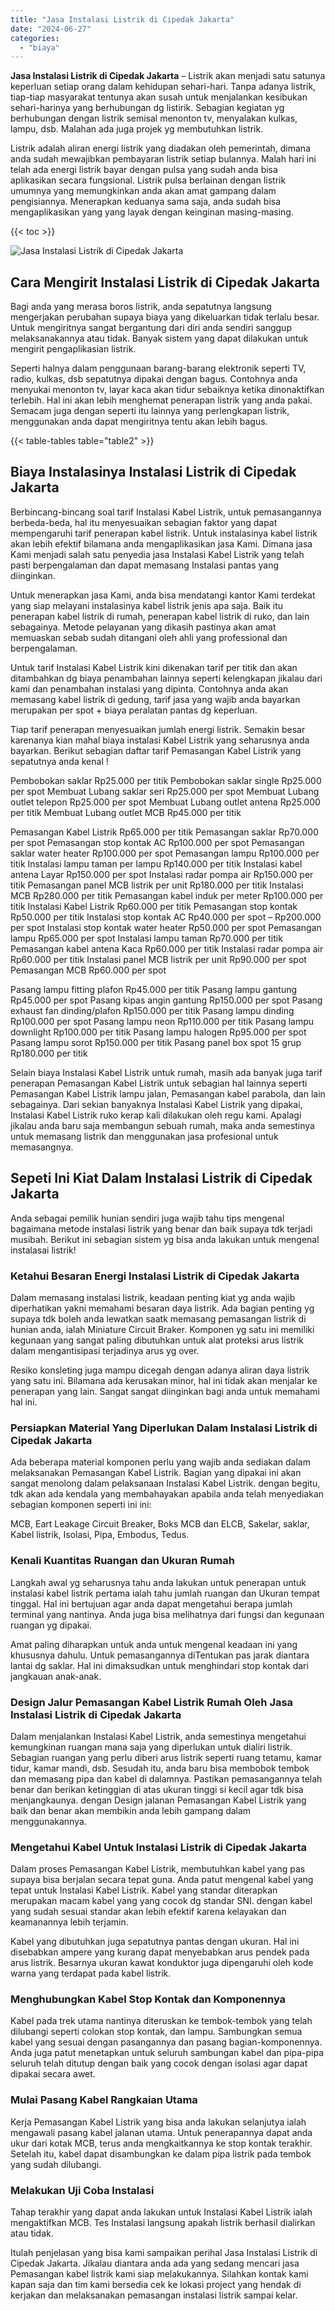 ```yaml
---
title: "Jasa Instalasi Listrik di Cipedak Jakarta"
date: "2024-06-27"
categories: 
  - "biaya"
---
```


**Jasa Instalasi Listrik di Cipedak Jakarta** – Listrik akan menjadi satu satunya keperluan setiap orang dalam kehidupan sehari-hari. Tanpa adanya listrik, tiap-tiap masyarakat tentunya akan susah untuk menjalankan kesibukan sehari-harinya yang berhubungan dg listirik. Sebagian kegiatan yg berhubungan dengan listrik semisal menonton tv, menyalakan kulkas, lampu, dsb. Malahan ada juga projek yg membutuhkan listrik.

Listrik adalah aliran energi listrik yang diadakan oleh pemerintah, dimana anda sudah mewajibkan pembayaran listrik setiap bulannya. Malah hari ini telah ada energi listrik bayar dengan pulsa yang sudah anda bisa aplikasikan secara fungsional. Listrik pulsa berlainan dengan listrik umumnya yang memungkinkan anda akan amat gampang dalam pengisiannya. Menerapkan keduanya sama saja, anda sudah bisa mengaplikasikan yang yang layak dengan keinginan masing-masing.

{{< toc >}}

![Jasa Instalasi Listrik di Cipedak Jakarta](/images/instalasi-listrik-murah02.png)

## Cara Mengirit Instalasi Listrik di Cipedak Jakarta

Bagi anda yang merasa boros listrik, anda sepatutnya langsung mengerjakan perubahan supaya biaya yang dikeluarkan tidak terlalu besar. Untuk mengiritnya sangat bergantung dari diri anda sendiri sanggup melaksanakannya atau tidak. Banyak sistem yang dapat dilakukan untuk mengirit pengaplikasian listrik.

Seperti halnya dalam penggunaan barang-barang elektronik seperti TV, radio, kulkas, dsb sepatutnya dipakai dengan bagus. Contohnya anda menyukai menonton tv, layar kaca akan tidur sebaiknya ketika dinonaktifkan terlebih. Hal ini akan lebih menghemat penerapan listrik yang anda pakai. Semacam juga dengan seperti itu lainnya yang perlengkapan listrik, menggunakan anda dapat mengiritnya tentu akan lebih bagus.

{{< table-tables table="table2" >}}

## Biaya Instalasinya Instalasi Listrik di Cipedak Jakarta

Berbincang-bincang soal tarif Instalasi Kabel Listrik, untuk pemasangannya berbeda-beda, hal itu menyesuaikan sebagian faktor yang dapat mempengaruhi tarif penerapan kabel listrik. Untuk instalasinya kabel listrik akan lebih efektif bilamana anda mengaplikasikan jasa Kami. Dimana jasa Kami menjadi salah satu penyedia jasa Instalasi Kabel Listrik yang telah pasti berpengalaman dan dapat memasang Instalasi pantas yang diinginkan.

Untuk menerapkan jasa Kami, anda bisa mendatangi kantor Kami terdekat yang siap melayani instalasinya kabel listrik jenis apa saja. Baik itu penerapan kabel listrik di rumah, penerapan kabel listrik di ruko, dan lain sebagainya. Metode pelayanan yang dikasih pastinya akan amat memuaskan sebab sudah ditangani oleh ahli yang professional dan berpengalaman.

Untuk tarif Instalasi Kabel Listrik kini dikenakan tarif per titik dan akan ditambahkan dg biaya penambahan lainnya seperti kelengkapan jikalau dari kami dan penambahan instalasi yang dipinta. Contohnya anda akan memasang kabel listrik di gedung, tarif jasa yang wajib anda bayarkan merupakan per spot + biaya peralatan pantas dg keperluan.

Tiap tarif penerapan menyesuaikan jumlah energi listrik. Semakin besar karenanya kian mahal biaya instalasi Kabel Listrik yang seharusnya anda bayarkan. Berikut sebagian daftar tarif Pemasangan Kabel Listrik yang sepatutnya anda kenal !

Pembobokan saklar Rp25.000 per titik Pembobokan saklar single Rp25.000 per spot Membuat Lubang saklar seri Rp25.000 per spot Membuat Lubang outlet telepon Rp25.000 per spot Membuat Lubang outlet antena Rp25.000 per titik Membuat Lubang outlet MCB Rp45.000 per titik

Pemasangan Kabel Listrik Rp65.000 per titik Pemasangan saklar Rp70.000 per spot Pemasangan stop kontak AC Rp100.000 per spot Pemasangan saklar water heater Rp100.000 per spot Pemasangan lampu Rp100.000 per titik Instalasi lampu taman per lampu Rp140.000 per titik Instalasi kabel antena Layar Rp150.000 per spot Instalasi radar pompa air Rp150.000 per titik Pemasangan panel MCB listrik per unit Rp180.000 per titik Instalasi MCB Rp280.000 per titik Pemasangan kabel induk per meter Rp100.000 per titik Instalasi Kabel Listrik Rp60.000 per titik Pemasangan stop kontak Rp50.000 per titik Instalasi stop kontak AC Rp40.000 per spot – Rp200.000 per spot Instalasi stop kontak water heater Rp50.000 per spot Pemasangan lampu Rp65.000 per spot Instalasi lampu taman Rp70.000 per titik Pemasangan kabel antena Kaca Rp60.000 per titik Instalasi radar pompa air Rp60.000 per titik Instalasi panel MCB listrik per unit Rp90.000 per spot Pemasangan MCB Rp60.000 per spot

Pasang lampu fitting plafon Rp45.000 per titik Pasang lampu gantung Rp45.000 per spot Pasang kipas angin gantung Rp150.000 per spot Pasang exhaust fan dinding/plafon Rp150.000 per titik Pasang lampu dinding Rp100.000 per spot Pasang lampu neon Rp110.000 per titik Pasang lampu downlight Rp100.000 per titik Pasang lampu halogen Rp95.000 per spot Pasang lampu sorot Rp150.000 per titik Pasang panel box spot 15 grup Rp180.000 per titik

Selain biaya Instalasi Kabel Listrik untuk rumah, masih ada banyak juga tarif penerapan Pemasangan Kabel Listrik untuk sebagian hal lainnya seperti Pemasangan Kabel Listrik lampu jalan, Pemasangan kabel parabola, dan lain sebagainya. Dari sekian banyaknya Instalasi Kabel Listrik yang dipakai, Instalasi Kabel Listrik ruko kerap kali dilakukan oleh regu kami. Apalagi jikalau anda baru saja membangun sebuah rumah, maka anda semestinya untuk memasang listrik dan menggunakan jasa profesional untuk memasangnya.

## Sepeti Ini Kiat Dalam Instalasi Listrik di Cipedak Jakarta


Anda sebagai pemilik hunian sendiri juga wajib tahu tips mengenal bagaimana metode instalasi listrik yang benar dan baik supaya tdk terjadi musibah. Berikut ini sebagian sistem yg bisa anda lakukan untuk mengenal instalasai listrik!

### Ketahui Besaran Energi Instalasi Listrik di Cipedak Jakarta

Dalam memasang instalasi listrik, keadaan penting kiat yg anda wajib diperhatikan yakni memahami besaran daya listrik. Ada bagian penting yg supaya tdk boleh anda lewatkan saatk memasang pemasangan listrik di hunian anda, ialah Miniature Circuit Braker. Komponen yg satu ini memiliki kegunaan yang sangat paling dibutuhkan untuk alat proteksi arus listrik dalam mengantisipasi terjadinya arus yg over.

Resiko konsleting juga mampu dicegah dengan adanya aliran daya listrik yang satu ini. Bilamana ada kerusakan minor, hal ini tidak akan menjalar ke penerapan yang lain. Sangat sangat diinginkan bagi anda untuk memahami hal ini.

### Persiapkan Material Yang Diperlukan Dalam Instalasi Listrik di Cipedak Jakarta

Ada beberapa material komponen perlu yang wajib anda sediakan dalam melaksanakan Pemasangan Kabel Listrik. Bagian yang dipakai ini akan sangat menolong dalam pelaksanaan Instalasi Kabel Listrik. dengan begitu, tdk akan ada kendala yang membahayakan apabila anda telah menyediakan sebagian komponen seperti ini ini:

MCB, Eart Leakage Circuit Breaker, Boks MCB dan ELCB, Sakelar, saklar, Kabel listrik, Isolasi, Pipa, Embodus, Tedus.

### Kenali Kuantitas Ruangan dan Ukuran Rumah

Langkah awal yg seharusnya tahu anda lakukan untuk penerapan untuk instalasi kabel listrik pertama ialah tahu jumlah ruangan dan Ukuran tempat tinggal. Hal ini bertujuan agar anda dapat mengetahui berapa jumlah terminal yang nantinya. Anda juga bisa melihatnya dari fungsi dan kegunaan ruangan yg dipakai.

Amat paling diharapkan untuk anda untuk mengenal keadaan ini yang khususnya dahulu. Untuk pemasangannya diTentukan pas jarak diantara lantai dg saklar. Hal ini dimaksudkan untuk menghindari stop kontak dari jangkauan anak-anak.

### Design Jalur Pemasangan Kabel Listrik Rumah Oleh Jasa Instalasi Listrik di Cipedak Jakarta

Dalam menjalankan Instalasi Kabel Listrik, anda semestinya mengetahui kemungkinan ruangan mana saja yang diperlukan untuk dialiri listrik. Sebagian ruangan yang perlu diberi arus listrik seperti ruang tetamu, kamar tidur, kamar mandi, dsb. Sesudah itu, anda baru bisa membobok tembok dan memasang pipa dan kabel di dalamnya. Pastikan pemasangannya telah benar dan berikan ketinggian di atas ukuran tinggi si kecil agar tdk bisa menjangkaunya. dengan Design jalanan Pemasangan Kabel Listrik yang baik dan benar akan membikin anda lebih gampang dalam menggunakannya.

### Mengetahui Kabel Untuk Instalasi Listrik di Cipedak Jakarta

Dalam proses Pemasangan Kabel Listrik, membutuhkan kabel yang pas supaya bisa berjalan secara tepat guna. Anda patut mengenal kabel yang tepat untuk Instalasi Kabel Listrik. Kabel yang standar diterapkan merupakan macam kabel yang yang cocok dg standar SNI. dengan kabel yang sudah sesuai standar akan lebih efektif karena kelayakan dan keamanannya lebih terjamin.

Kabel yang dibutuhkan juga sepatutnya pantas dengan ukuran. Hal ini disebabkan ampere yang kurang dapat menyebabkan arus pendek pada arus listrik. Besarnya ukuran kawat konduktor juga dipengaruhi oleh kode warna yang terdapat pada kabel listrik.

### Menghubungkan Kabel Stop Kontak dan Komponennya

Kabel pada trek utama nantinya diteruskan ke tembok-tembok yang telah dilubangi seperti colokan stop kontak, dan lampu. Sambungkan semua kabel yang sesuai dengan pasangannya dan pasang bagian-komponennya. Anda juga patut menetapkan untuk seluruh sambungan kabel dan pipa-pipa seluruh telah ditutup dengan baik yang cocok dengan isolasi agar dapat dipakai secara awet.

### Mulai Pasang Kabel Rangkaian Utama

Kerja Pemasangan Kabel Listrik yang bisa anda lakukan selanjutya ialah mengawali pasang kabel jalanan utama. Untuk penerapannya dapat anda ukur dari kotak MCB, terus anda mengkaitkannya ke stop kontak terakhir. Setelah itu, kabel dapat disambungkan ke dalam pipa listrik pada tembok yang sudah dilubangi.

### Melakukan Uji Coba Instalasi

Tahap terakhir yang dapat anda lakukan untuk Instalasi Kabel Listrik ialah mengaktifkan MCB. Tes Instalasi langsung apakah listrik berhasil dialirkan atau tidak.

Itulah penjelasan yang bisa kami sampaikan perihal Jasa Instalasi Listrik di Cipedak Jakarta. Jikalau diantara anda ada yang sedang mencari jasa Pemasangan kabel listrik kami siap melakukannya. Silahkan kontak kami kapan saja dan tim kami bersedia cek ke lokasi project yang hendak di kerjakan dan melaksanakan pemasangan instalasi listrik sampai kelar.
